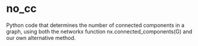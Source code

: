 # no_cc
Python code that determines the number of connected components in a graph, using both the networkx function nx.connected_components(G) and our own alternative method.
